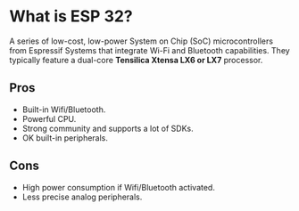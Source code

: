# What is ESP 32?
A series of low-cost, low-power System on Chip (SoC) microcontrollers from Espressif Systems that integrate Wi-Fi and Bluetooth capabilities. They typically feature a dual-core **Tensilica Xtensa LX6 or LX7** processor.

## Pros
- Built-in Wifi/Bluetooth.
- Powerful CPU.
- Strong community and supports a lot of SDKs.
- OK built-in peripherals.

## Cons
- High power consumption if Wifi/Bluetooth activated.
- Less precise analog peripherals.